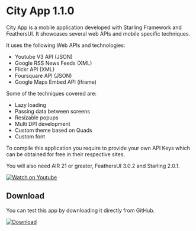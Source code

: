 # City App 1.1.0

City App is a mobile application developed with Starling Framework and FeathersUI. It showcases several web APIs and mobile specific techniques.

It uses the following Web APIs and technologies:

  - Youtube V3 API (JSON)
  - Google RSS News Feeds (XML)
  - Flickr API (XML)
  - Foursquare API (JSON)
  - Google Maps Embed API (iframe)

Some of the techniques covered are:

  - Lazy loading
  - Passing data between screens
  - Resizable popups
  - Multi DPI development
  - Custom theme based on Quads
  - Custom font

To compile this application you require to provide your own API Keys which can be obtained for free in their respective sites.

You will also need AIR 21 or greater, FeathersUI 3.0.2 and Starling 2.0.1.

[![Watch on Youtube](http://i.imgur.com/9XwfenC.png)](https://www.youtube.com/watch?v=x-LE-KRYxfk)

## Download

You can test this app by downloading it directly from GitHub.

[![Download](http://i.imgur.com/Zdw2GTk.png)](https://github.com/PhantomAppDevelopment/cityapp/releases/download/1.1.0/CityApp.apk)